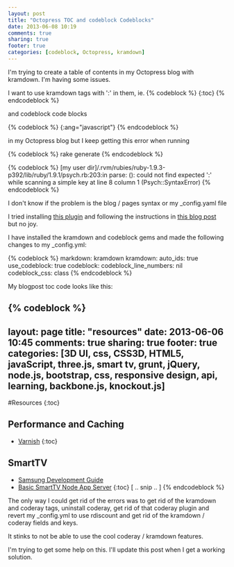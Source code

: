 ```yaml
---
layout: post
title: "Octopress TOC and codeblock Codeblocks"
date: 2013-06-08 10:19
comments: true
sharing: true
footer: true
categories: [codeblock, Octopress, kramdown]
---
```


I'm trying to create a table of contents in my Octopress blog with kramdown.
I'm having some issues.

  <!-- more -->

I want to use kramdown tags with ':' in them, ie.
{% codeblock %}
  {:toc}
{% endcodeblock %}

and codeblock code blocks

{% codeblock %}
  {:ang="javascript"}
{% endcodeblock %}

in my Octopress blog but I keep getting this error when running

{% codeblock %}
  rake generate
{% endcodeblock %}

{% codeblock %}
  [my user dir]/.rvm/rubies/ruby-1.9.3-p392/lib/ruby/1.9.1/psych.rb:203:in
  parse: (<unknown>): could not find expected ':'
  while scanning a simple key at line 8 column 1 (Psych::SyntaxError)
{% endcodeblock %}

I don't know if the problem is the blog / pages syntax or my _config.yaml file

I tried installing [this plugin](https://github.com/codebykat/blog/blob/2f6c9615c02869dca5f52921ac5eb7e0b35a6427/plugins/code_ray_block.rb) and
following the instructions in [this blog post](http://blog.codebykat.com/2013/05/23/gorgeous-octopress-codeblocks-with-coderay/)
 but no joy.

I have installed the kramdown and codeblock gems and made the following changes to my _config.yml:

{% codeblock %}
markdown: kramdown
kramdown:
   auto_ids: true
   use_codeblock: true
     codeblock:
       codeblock_line_numbers: nil
       codeblock_css: class
{% endcodeblock %}

My blogpost toc code looks like this:

{% codeblock %}
---
layout: page
title: "resources"
date: 2013-06-06 10:45
comments: true
sharing: true
footer: true
categories: [3D UI, css, CSS3D, HTML5, javaScript, three.js,
smart tv, grunt, jQuery, node.js, bootstrap, css,
responsive design, api, learning, backbone.js, knockout.js]
---
#Resources
{:toc}
## **Performance and Caching**
* [Varnish](https://www.varnish-cache.org/)
{:toc}
## **SmartTV**
* [Samsung Development Guide](http://www.samsungdforum.com/Guide/)
* [Basic SmartTV Node App Server](https://github.com/rposbo/basic-smart-tv-app-server)
{:toc} [ .. snip .. ]
{% endcodeblock %}

The only way I could get rid of the errors was to get rid of the kramdown and
coderay tags, uninstall coderay, get rid of that coderay plugin and revert my _config.yml
to use rdiscount and get rid of the kramdown / coderay fields and keys.

It stinks to not be able to use the cool coderay / kramdown features.

I'm trying to get some help on this.  I'll update this post when I get a
working solution.
